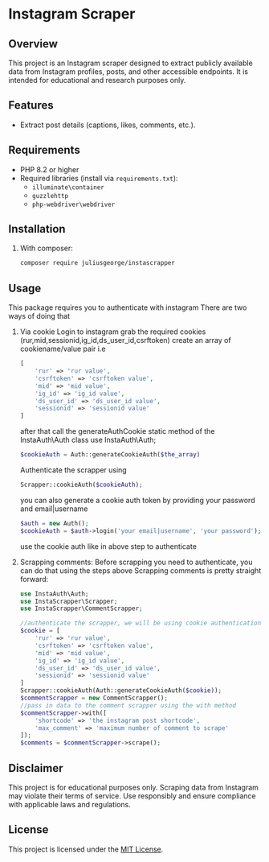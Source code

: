 # Instagram Scraper

## Overview
This project is an Instagram scraper designed to extract publicly available data from Instagram profiles, posts, and other accessible endpoints. It is intended for educational and research purposes only.

## Features
- Extract post details (captions, likes, comments, etc.).

## Requirements
- PHP 8.2 or higher
- Required libraries (install via `requirements.txt`):
    - `illuminate\container`
    - `guzzlehttp`
    - `php-webdriver\webdriver`

## Installation
1. With composer:
     ```bash
     composer require juliusgeorge/instascrapper
     ```


## Usage
This package requires you to authenticate with instagram
There are two ways of doing that 

1.  Via cookie
    Login to instagram grab the required cookies (rur,mid,sessionid,ig_id,ds_user_id,csrftoken)
    create an array of cookiename/value pair i.e
    ```php
    [
        'rur' => 'rur value',
        'csrftoken' => 'csrftoken value',
        'mid' => 'mid value',
        'ig_id' => 'ig_id value',
        'ds_user_id' => 'ds_user_id value',
        'sessionid' => 'sessionid value'
    ]
    ```
    after that call the generateAuthCookie static method of the InstaAuth\Auth class
    use InstaAuth\Auth;
    ```php
    $cookieAuth = Auth::generateCookieAuth($the_array)
    ```

    Authenticate the scrapper using
    ```php
    Scrapper::cookieAuth($cookieAuth);
    ```

    you can also generate a cookie auth token by providing your password and email|username
    
     ```php
     $auth = new Auth();
     $cookieAuth = $auth->login('your email|username', 'your password');
     ```
     use the cookie auth like in above step to authenticate
2. Scrapping comments:
    Before scrapping you need to authenticate, you can do that using the steps above
    Scrapping comments is pretty straight forward:
    ```php
    use InstaAuth\Auth;
    use InstaScrapper\Scrapper;
    use InstaScrapper\CommentScrapper;

    //authenticate the scrapper, we will be using cookie authentication here
    $cookie = [
        'rur' => 'rur value',
        'csrftoken' => 'csrftoken value',
        'mid' => 'mid value',
        'ig_id' => 'ig_id value',
        'ds_user_id' => 'ds_user_id value',
        'sessionid' => 'sessionid value'
    ]
    Scrapper::cookieAuth(Auth::generateCookieAuth($cookie));
    $commentScrapper = new CommentScrapper();
    //pass in data to the comment scrapper using the with method
    $commentScrapper->with([
        'shortcode' => 'the instagram post shortcode',
        'max_comment' => 'maximum number of comment to scrape'
    ]);
    $comments = $commentScrapper->scrape();
    ```

## Disclaimer
This project is for educational purposes only. Scraping data from Instagram may violate their terms of service. Use responsibly and ensure compliance with applicable laws and regulations.

## License
This project is licensed under the [MIT License](LICENSE).